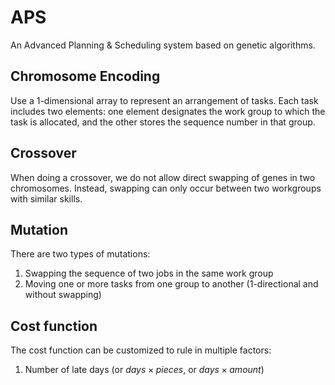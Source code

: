 # APS
An Advanced Planning & Scheduling system based on genetic algorithms.

## Chromosome Encoding
Use a 1-dimensional array to represent an arrangement of tasks. Each 
task includes two elements: one element designates the work group to which
the task is allocated, and the other stores the sequence number in that 
group.

## Crossover
When doing a crossover, we do not allow direct swapping of genes in two 
chromosomes. Instead, swapping can only occur between two workgroups
with similar skills.

## Mutation
There are two types of mutations:
1. Swapping the sequence of two jobs in the same work group
2. Moving one or more tasks from one group to another (1-directional and without swapping)

## Cost function
The cost function can be customized to rule in multiple factors:
1. Number of late days (or $days \times pieces$, or $days \times amount$)
